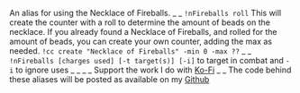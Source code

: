 An alias for using the Necklace of Fireballs.
_ _
`!nFireballs roll` 
This will create the counter with a roll to determine the amount of beads on the necklace.  If you already found a Necklace of Fireballs, and rolled for the amount of beads, you can create your own counter, adding the max as needed.  `!cc create "Necklace of Fireballs" -min 0 -max ??`
_ _
`!nFireballs [charges used] [-t target(s)] [-i]` to target in combat and `-i` to ignore uses
_ _
_ _
Support the work I do with [Ko-Fi](https://ko-fi.com/thereverendb)
_ _
The code behind these aliases will be posted as available on my  [Github](https://github.com/TheReverendB/avrae-aliases)